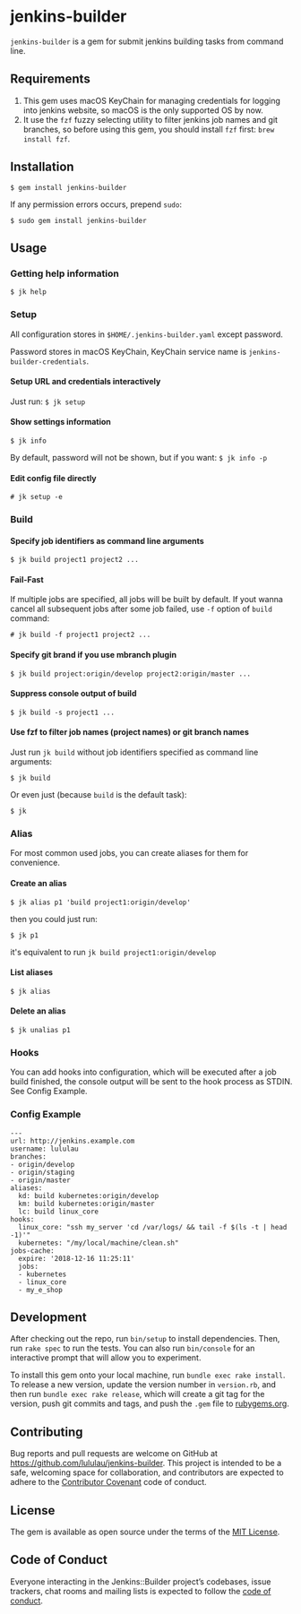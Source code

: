 # jenkins-builder

`jenkins-builder` is a gem for submit jenkins building tasks from command line.

## Requirements

  1. This gem uses macOS KeyChain for managing credentials for logging into jenkins website, so macOS is the only supported OS by now.
  2. It use the `fzf` fuzzy selecting utility to filter jenkins job names and git branches, so before using this gem, you should install `fzf` first: `brew install fzf`.

## Installation

    $ gem install jenkins-builder
    
If any permission errors occurs, prepend `sudo`:

    $ sudo gem install jenkins-builder

## Usage

### Getting help information

    $ jk help
    
### Setup

All configuration stores in `$HOME/.jenkins-builder.yaml` except password.

Password stores in macOS KeyChain, KeyChain service name is `jenkins-builder-credentials`.

#### Setup URL and credentials interactively

Just run: `$ jk setup`

#### Show settings information

    $ jk info
    
By default, password will not be shown, but if you want:  `$ jk info -p`

#### Edit config file directly

    # jk setup -e
    
### Build

#### Specify job identifiers as command line arguments

    $ jk build project1 project2 ...
    
#### Fail-Fast

If multiple jobs are specified, all jobs will be built by default. If yout wanna cancel all subsequent jobs after some job failed, use `-f` option of `build` command:

    # jk build -f project1 project2 ...

#### Specify git brand if you use mbranch plugin

    $ jk build project:origin/develop project2:origin/master ...
    
#### Suppress console output of build

    $ jk build -s project1 ...
    
#### Use fzf to filter job names (project names) or git branch names

Just run `jk build` without job identifiers specified as command line arguments:

    $ jk build

Or even just (because `build` is the default task):

    $ jk

### Alias

For most common used jobs, you can create aliases for them for convenience.

#### Create an alias

    $ jk alias p1 'build project1:origin/develop'

then you could just run:

    $ jk p1
    
it's equivalent to run `jk build project1:origin/develop`

#### List aliases

    $ jk alias
    
#### Delete an alias

    $ jk unalias p1
    
### Hooks

You can add hooks into configuration, which will be executed after a job build finished, the console output will be sent to the hook process as STDIN. See Config Example.


### Config Example

```
---
url: http://jenkins.example.com
username: lululau
branches:
- origin/develop
- origin/staging
- origin/master
aliases:
  kd: build kubernetes:origin/develop
  km: build kubernetes:origin/master
  lc: build linux_core
hooks:
  linux_core: "ssh my_server 'cd /var/logs/ && tail -f $(ls -t | head -1)'"
  kubernetes: "/my/local/machine/clean.sh"
jobs-cache:
  expire: '2018-12-16 11:25:11'
  jobs:
  - kubernetes 
  - linux_core
  - my_e_shop
```

## Development

After checking out the repo, run `bin/setup` to install dependencies. Then, run `rake spec` to run the tests. You can also run `bin/console` for an interactive prompt that will allow you to experiment.

To install this gem onto your local machine, run `bundle exec rake install`. To release a new version, update the version number in `version.rb`, and then run `bundle exec rake release`, which will create a git tag for the version, push git commits and tags, and push the `.gem` file to [rubygems.org](https://rubygems.org).

## Contributing

Bug reports and pull requests are welcome on GitHub at https://github.com/lululau/jenkins-builder. This project is intended to be a safe, welcoming space for collaboration, and contributors are expected to adhere to the [Contributor Covenant](http://contributor-covenant.org) code of conduct.

## License

The gem is available as open source under the terms of the [MIT License](https://opensource.org/licenses/MIT).

## Code of Conduct

Everyone interacting in the Jenkins::Builder project’s codebases, issue trackers, chat rooms and mailing lists is expected to follow the [code of conduct](https://github.com/lululau/jenkins-builder/blob/master/CODE_OF_CONDUCT.md).
